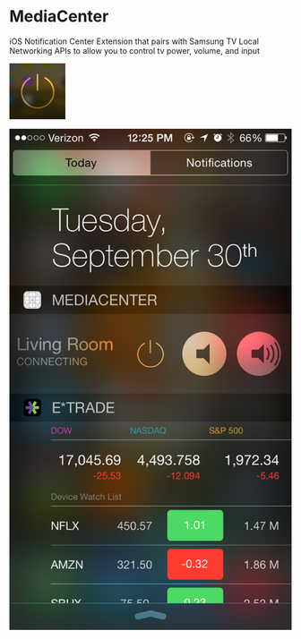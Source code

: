 # MediaCenter

iOS Notification Center Extension that pairs with Samsung TV Local Networking APIs to allow you to control tv power, volume, and input


<img width="100" src="https://github.com/gauravk92/MediaCenter/raw/master/public/cf8d4020161277.562e9cb7052ce.png">

![MediaCenter Screenshot](https://github.com/gauravk92/MediaCenter/raw/master/public/4bf59d20161277.562e68c21ffca.png)
